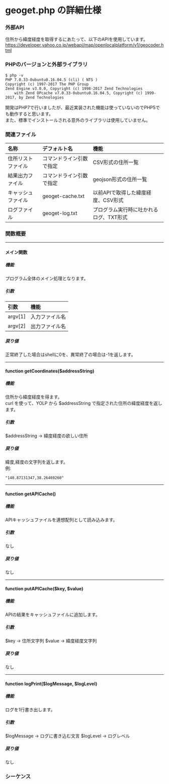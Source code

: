 # geoget.php の詳細仕様

### 外部API
住所から緯度経度を取得するにあたって、以下のAPIを使用しています。
https://developer.yahoo.co.jp/webapi/map/openlocalplatform/v1/geocoder.html  

### PHPのバージョンと外部ライブラリ
```
$ php -v
PHP 7.0.33-0ubuntu0.16.04.5 (cli) ( NTS )
Copyright (c) 1997-2017 The PHP Group
Zend Engine v3.0.0, Copyright (c) 1998-2017 Zend Technologies
    with Zend OPcache v7.0.33-0ubuntu0.16.04.5, Copyright (c) 1999-2017, by Zend Technologies
```
開発はPHP7で行いましたが、最近実装された機能は使っていないのでPHP5でも動作すると思います。  
また、標準でインストールされる意外のライブラリは使用していません。  

### 関連ファイル
| 名称 | デフォルト名 | 機能　| 
|:----|:----|:----|
| 住所リストファイル   | コマンドライン引数で指定 | CSV形式の住所一覧 | 
| 結果出力ファイル     | コマンドライン引数で指定 | geojson形式の住所一覧 | 
| キャッシュファイル   | geoget-cache.txt | 以前APIで取得した緯度経度、CSV形式 |
| ログファイル        | geoget-log.txt | プログラム実行時に吐かれるログ、TXT形式 |

### 関数概要
--- 
#### メイン関数
##### 機能
プログラム全体のメイン処理となります。
##### 引数
| 引数 | 機能　| 
|:----|:----|
| argv[1] | 入力ファイル名  |
| argv[2] | 出力ファイル名  |
##### 戻り値  
正常終了した場合はshellに0を、異常終了の場合は-1を返します。    

---
#### function getCoordinates($addressString)
##### 機能
住所から緯度経度を得ます。  
curl を使って、YOLP から $addressString で指定された住所の緯度経度を返します。
##### 引数
$addressString → 緯度経度の欲しい住所
##### 戻り値
緯度,経度の文字列を返します。  
例:
```
"140.87131347,38.26469260"
```

---
#### function getAPICache()
##### 機能
APIキャッシュファイルを連想配列として読み込みます。
##### 引数
なし
##### 戻り値  
なし  

---
#### function putAPICache($key, $value)
##### 機能
APIの結果をキャッシュファイルに追加します。
##### 引数
$key → 住所文字列
$value → 緯度経度文字列

##### 戻り値  
なし  

---
#### function logPrint($logMessage, $logLevel)
##### 機能
ログを1行書き出します。
##### 引数
$logMessage → ログに書き込む文言
$logLevel → ログレベル

##### 戻り値  
なし  


### シーケンス

